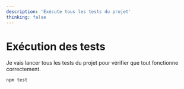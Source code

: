 ```yaml
---
description: 'Exécute tous les tests du projet'
thinking: false
---
```


# Exécution des tests

Je vais lancer tous les tests du projet pour vérifier que tout fonctionne correctement.

```bash
npm test
```
